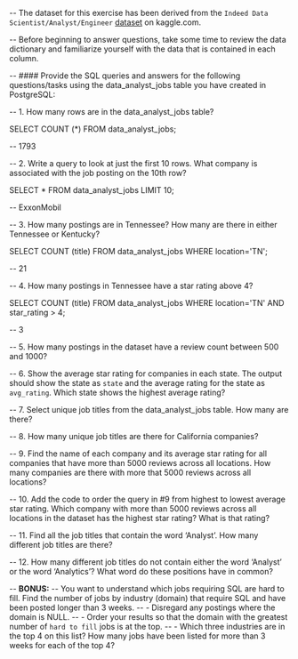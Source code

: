 -- The dataset for this exercise has been derived from the `Indeed Data Scientist/Analyst/Engineer` [dataset](https://www.kaggle.com/elroyggj/indeed-dataset-data-scientistanalystengineer) on kaggle.com. 

-- Before beginning to answer questions, take some time to review the data dictionary and familiarize yourself with the data that is contained in each column.

-- #### Provide the SQL queries and answers for the following questions/tasks using the data_analyst_jobs table you have created in PostgreSQL:

-- 1.	How many rows are in the data_analyst_jobs table?

SELECT COUNT (*)
FROM data_analyst_jobs;

-- 1793

-- 2.	Write a query to look at just the first 10 rows. What company is associated with the job posting on the 10th row?

SELECT *
FROM data_analyst_jobs
LIMIT 10;

-- ExxonMobil

-- 3.	How many postings are in Tennessee? How many are there in either Tennessee or Kentucky?

SELECT COUNT (title)
FROM data_analyst_jobs
WHERE location='TN';

-- 21

-- 4.	How many postings in Tennessee have a star rating above 4?

SELECT COUNT (title)
FROM data_analyst_jobs
WHERE location='TN' AND star_rating > 4;

-- 3

-- 5.	How many postings in the dataset have a review count between 500 and 1000?



-- 6.	Show the average star rating for companies in each state. The output should show the state as `state` and the average rating for the state as `avg_rating`. Which state shows the highest average rating?



-- 7.	Select unique job titles from the data_analyst_jobs table. How many are there?



-- 8.	How many unique job titles are there for California companies?



-- 9.	Find the name of each company and its average star rating for all companies that have more than 5000 reviews across all locations. How many companies are there with more that 5000 reviews across all locations?



-- 10.	Add the code to order the query in #9 from highest to lowest average star rating. Which company with more than 5000 reviews across all locations in the dataset has the highest star rating? What is that rating?



-- 11.	Find all the job titles that contain the word ‘Analyst’. How many different job titles are there? 



-- 12.	How many different job titles do not contain either the word ‘Analyst’ or the word ‘Analytics’? What word do these positions have in common?



-- **BONUS:**
-- You want to understand which jobs requiring SQL are hard to fill. Find the number of jobs by industry (domain) that require SQL and have been posted longer than 3 weeks. 
--  - Disregard any postings where the domain is NULL. 
--  - Order your results so that the domain with the greatest number of `hard to fill` jobs is at the top. 
--   - Which three industries are in the top 4 on this list? How many jobs have been listed for more than 3 weeks for each of the top 4?
